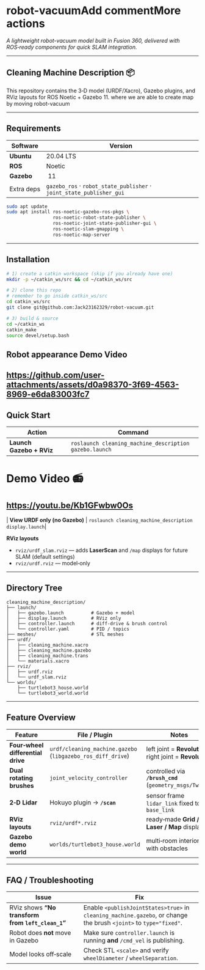 # robot-vacuumAdd commentMore actions

*A lightweight robot-vacuum model built in Fusion 360, delivered with ROS‑ready components for quick SLAM integration.*

---

## Cleaning Machine Description 📦

This repository contains the 3‑D model (URDF/Xacro), Gazebo plugins, and RViz layouts for ROS Noetic + Gazebo 11. where we are able to create map by moving robot-vacuum 

---

## Requirements
| Software | Version |
|----------|---------|
| **Ubuntu** | 20.04 LTS |
| **ROS** | Noetic |
| **Gazebo** | 11 |
| Extra deps | `gazebo_ros` · `robot_state_publisher` · `joint_state_publisher_gui` |

```bash
sudo apt update
sudo apt install ros-noetic-gazebo-ros-pkgs \
                 ros-noetic-robot-state-publisher \
                 ros-noetic-joint-state-publisher-gui \
                 ros-noetic-slam-gmapping \
                 ros-noetic-map-server
```

---

## Installation
```bash
# 1) create a catkin workspace (skip if you already have one)
mkdir -p ~/catkin_ws/src && cd ~/catkin_ws/src

# 2) clone this repo
# remember to go inside catkin_ws/src
cd catkin_ws/src
git clone git@github.com:Jack23162329/robot-vacuum.git

# 3) build & source
cd ~/catkin_ws
catkin_make
source devel/setup.bash
```
## Robot appearance Demo Video
https://github.com/user-attachments/assets/d0a98370-3f69-4563-8969-e6da83003fc7
---

## Quick Start
| Action | Command |
|--------|---------|
| **Launch Gazebo + RViz** | `roslaunch cleaning_machine_description gazebo.launch`|
# Demo Video 📻
https://youtu.be/Kb1GFwbw0Os 
---
| **View URDF only (no Gazebo)** | `roslaunch cleaning_machine_description display.launch`|

**RViz layouts**  
* `rviz/urdf_slam.rviz` — adds **LaserScan** and `/map` displays for future SLAM (default settings)
* `rviz/urdf.rviz` — model‑only  

---

## Directory Tree
```
cleaning_machine_description/
├── launch/
│   ├── gazebo.launch          # Gazebo + model
│   ├── display.launch         # RViz only
│   ├── controller.launch      # diff‑drive & brush control
│   └── controller.yaml        # PID / topics
├── meshes/                    # STL meshes
├── urdf/
│   ├── cleaning_machine.xacro
│   ├── cleaning_machine.gazebo
│   ├── cleaning_machine.trans
│   └── materials.xacro
├── rviz/
│   ├── urdf.rviz
│   └── urdf_slam.rviz
└── worlds/
    ├── turtlebot3_house.world
    └── turtlebot3_world.world
```

---

## Feature Overview
| Feature | File / Plugin | Notes |
|---------|---------------|-------|
| **Four‑wheel differential drive** | `urdf/cleaning_machine.gazebo` (`libgazebo_ros_diff_drive`) | left joint = **Revolute 7** · right joint = **Revolute 8** |
| **Dual rotating brushes** | `joint_velocity_controller` | controlled via **`/brush_cmd`** (`geometry_msgs/Twist`) |
| **2‑D Lidar** | Hokuyo plugin → **`/scan`** | sensor frame `lidar_link` fixed to `base_link` |
| **RViz layouts** | `rviz/urdf*.rviz` | ready‑made **Grid / Laser / Map** displays |
| **Gazebo demo world** | `worlds/turtlebot3_house.world` | multi‑room interior with obstacles |

---

## FAQ / Troubleshooting
| Issue | Fix |
|-------|-----|
| RViz shows **“No transform from `left_clean_1`”** | Enable `<publishJointStates>true>` in `cleaning_machine.gazebo`, or change the brush `<joint>` to `type="fixed"`. |
| Robot does **not** move in Gazebo | Make sure `controller.launch` is running **and** `/cmd_vel` is publishing. |
| Model looks off‑scale | Check STL `<scale>` and verify `wheelDiameter` / `wheelSeparation`. |
